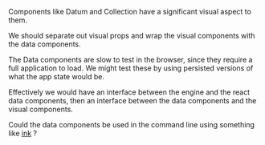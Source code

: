 Components like Datum and Collection have a significant visual aspect to them.

We should separate out visual props and wrap the visual components with the data components.

The Data components are slow to test in the browser, since they require a full application to load.  We might test these by using persisted versions of what the app state would be.

Effectively we would have an interface between the engine and the react data components, then an interface between the data components and the visual components.

Could the data components be used in the command line using something like [ink](https://www.npmjs.com/package/ink) ?